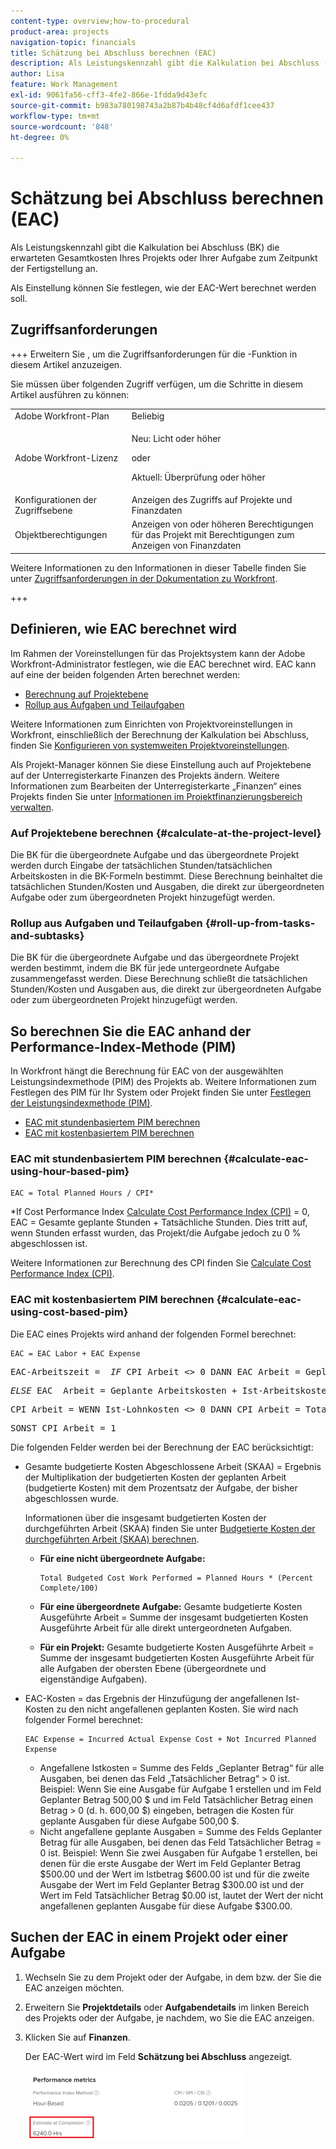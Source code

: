 ```yaml
---
content-type: overview;how-to-procedural
product-area: projects
navigation-topic: financials
title: Schätzung bei Abschluss berechnen (EAC)
description: Als Leistungskennzahl gibt die Kalkulation bei Abschluss (BK) die erwarteten Gesamtkosten Ihres Projekts oder Ihrer Aufgabe zum Zeitpunkt der Fertigstellung an.
author: Lisa
feature: Work Management
exl-id: 9061fa56-cff3-4fe2-866e-1fdda9d43efc
source-git-commit: b983a780198743a2b87b4b48cf4d6afdf1cee437
workflow-type: tm+mt
source-wordcount: '848'
ht-degree: 0%

---
```


# Schätzung bei Abschluss berechnen (EAC)

<!--
<p data-mc-conditions="QuicksilverOrClassic.Draft mode">(NOTE: Linked to the product. Do not change link!) </p>
-->

Als Leistungskennzahl gibt die Kalkulation bei Abschluss (BK) die erwarteten Gesamtkosten Ihres Projekts oder Ihrer Aufgabe zum Zeitpunkt der Fertigstellung an.

Als Einstellung können Sie festlegen, wie der EAC-Wert berechnet werden soll. 

## Zugriffsanforderungen

+++ Erweitern Sie , um die Zugriffsanforderungen für die -Funktion in diesem Artikel anzuzeigen.

Sie müssen über folgenden Zugriff verfügen, um die Schritte in diesem Artikel ausführen zu können:

<table style="table-layout:auto"> 
 <col> 
 <col> 
 <tbody> 
  <tr> 
   <td role="rowheader">Adobe Workfront-Plan</td> 
   <td>Beliebig</td> 
  </tr> 
  <tr> 
   <td role="rowheader">Adobe Workfront-Lizenz</td> 
   <td>
   <p>Neu: Licht oder höher</p>
   <p>oder</p>
   <p>Aktuell: Überprüfung oder höher</p></td>  
  </tr> 
  <tr> 
   <td role="rowheader">Konfigurationen der Zugriffsebene</td> 
   <td>Anzeigen des Zugriffs auf Projekte und Finanzdaten</td> 
  </tr> 
  <tr> 
   <td role="rowheader">Objektberechtigungen</td> 
   <td>Anzeigen von oder höheren Berechtigungen für das Projekt mit Berechtigungen zum Anzeigen von Finanzdaten</td> 
  </tr> 
 </tbody> 
</table>

Weitere Informationen zu den Informationen in dieser Tabelle finden Sie unter [Zugriffsanforderungen in der Dokumentation zu Workfront](/help/quicksilver/administration-and-setup/add-users/access-levels-and-object-permissions/access-level-requirements-in-documentation.md).

+++

## Definieren, wie EAC berechnet wird

Im Rahmen der Voreinstellungen für das Projektsystem kann der Adobe Workfront-Administrator festlegen, wie die EAC berechnet wird. EAC kann auf eine der beiden folgenden Arten berechnet werden:

* [Berechnung auf Projektebene](#calculate-at-the-project-level)
* [Rollup aus Aufgaben und Teilaufgaben](#roll-up-from-tasks-and-subtasks)

Weitere Informationen zum Einrichten von Projektvoreinstellungen in Workfront, einschließlich der Berechnung der Kalkulation bei Abschluss, finden Sie [Konfigurieren von systemweiten Projektvoreinstellungen](../../../administration-and-setup/set-up-workfront/configure-system-defaults/set-project-preferences.md).

Als Projekt-Manager können Sie diese Einstellung auch auf Projektebene auf der Unterregisterkarte Finanzen des Projekts ändern. Weitere Informationen zum Bearbeiten der Unterregisterkarte „Finanzen“ eines Projekts finden Sie unter [Informationen im Projektfinanzierungsbereich verwalten](../../../manage-work/projects/project-finances/manage-project-finance-area.md).

### Auf Projektebene berechnen {#calculate-at-the-project-level}

Die BK für die übergeordnete Aufgabe und das übergeordnete Projekt werden durch Eingabe der tatsächlichen Stunden/tatsächlichen Arbeitskosten in die BK-Formeln bestimmt. Diese Berechnung beinhaltet die tatsächlichen Stunden/Kosten und Ausgaben, die direkt zur übergeordneten Aufgabe oder zum übergeordneten Projekt hinzugefügt werden.

### Rollup aus Aufgaben und Teilaufgaben {#roll-up-from-tasks-and-subtasks}

Die BK für die übergeordnete Aufgabe und das übergeordnete Projekt werden bestimmt, indem die BK für jede untergeordnete Aufgabe zusammengefasst werden. Diese Berechnung schließt die tatsächlichen Stunden/Kosten und Ausgaben aus, die direkt zur übergeordneten Aufgabe oder zum übergeordneten Projekt hinzugefügt werden.

## So berechnen Sie die EAC anhand der Performance-Index-Methode (PIM)

In Workfront hängt die Berechnung für EAC von der ausgewählten Leistungsindexmethode (PIM) des Projekts ab. Weitere Informationen zum Festlegen des PIM für Ihr System oder Projekt finden Sie unter [Festlegen der Leistungsindexmethode (PIM)](../../../manage-work/projects/project-finances/set-pim.md).

* [EAC mit stundenbasiertem PIM berechnen](#calculate-eac-using-hour-based-pim)
* [EAC mit kostenbasiertem PIM berechnen](#calculate-eac-using-cost-based-pim)

### EAC mit stundenbasiertem PIM berechnen {#calculate-eac-using-hour-based-pim}

```
EAC = Total Planned Hours / CPI*
```

&#42;If Cost Performance Index [Calculate Cost Performance Index (CPI)](../../../manage-work/projects/project-finances/calculate-cpi.md) = 0, EAC = Gesamte geplante Stunden + Tatsächliche Stunden. Dies tritt auf, wenn Stunden erfasst wurden, das Projekt/die Aufgabe jedoch zu 0 % abgeschlossen ist.

Weitere Informationen zur Berechnung des CPI finden Sie [Calculate Cost Performance Index (CPI)](../../../manage-work/projects/project-finances/calculate-cpi.md).

### EAC mit kostenbasiertem PIM berechnen {#calculate-eac-using-cost-based-pim}

Die EAC eines Projekts wird anhand der folgenden Formel berechnet:

```
EAC = EAC Labor + EAC Expense 
```

<pre>EAC-Arbeitszeit =  <em>IF</em> CPI Arbeit &lt;&gt; 0 DANN EAC Arbeit = Geplante Lohnkosten / CPI Arbeit</pre><pre><em>ELSE</em> EAC  Arbeit = Geplante Arbeitskosten + Ist-Arbeitskosten</pre><pre>CPI Arbeit = WENN Ist-Lohnkosten &lt;&gt; 0 DANN CPI Arbeit = TotalBudgetedCostWorkPerformed / Ist-Lohnkosten</pre><pre>SONST CPI Arbeit = 1 </pre>Die folgenden Felder werden bei der Berechnung der EAC berücksichtigt:

* Gesamte budgetierte Kosten Abgeschlossene Arbeit (SKAA) = Ergebnis der Multiplikation der budgetierten Kosten der geplanten Arbeit (budgetierte Kosten) mit dem Prozentsatz der Aufgabe, der bisher abgeschlossen wurde.

  Informationen über die insgesamt budgetierten Kosten der durchgeführten Arbeit (SKAA) finden Sie unter [Budgetierte Kosten der durchgeführten Arbeit (SKAA) berechnen](../../../manage-work/projects/project-finances/calculate-bcwp.md).

   * **Für eine nicht übergeordnete Aufgabe:**

     ```
     Total Budgeted Cost Work Performed = Planned Hours * (Percent Complete/100)
     ```

   * **Für eine übergeordnete Aufgabe:**
Gesamte budgetierte Kosten Ausgeführte Arbeit = Summe der insgesamt budgetierten Kosten Ausgeführte Arbeit für alle direkt untergeordneten Aufgaben.

   * **Für ein Projekt:**
Gesamte budgetierte Kosten Ausgeführte Arbeit = Summe der insgesamt budgetierten Kosten Ausgeführte Arbeit für alle Aufgaben der obersten Ebene (übergeordnete und eigenständige Aufgaben). 

* EAC-Kosten = das Ergebnis der Hinzufügung der angefallenen Ist-Kosten zu den nicht angefallenen geplanten Kosten. Sie wird nach folgender Formel berechnet:

  ```
  EAC Expense = Incurred Actual Expense Cost + Not Incurred Planned Expense
  ```

   * Angefallene Istkosten = Summe des Felds „Geplanter Betrag“ für alle Ausgaben, bei denen das Feld „Tatsächlicher Betrag“ > 0 ist. Beispiel: Wenn Sie eine Ausgabe für Aufgabe 1 erstellen und im Feld Geplanter Betrag 500,00 $ und im Feld Tatsächlicher Betrag einen Betrag > 0 (d. h. 600,00 $) eingeben, betragen die Kosten für geplante Ausgaben für diese Aufgabe 500,00 $.
   * Nicht angefallene geplante Ausgaben = Summe des Felds Geplanter Betrag für alle Ausgaben, bei denen das Feld Tatsächlicher Betrag = 0 ist. Beispiel: Wenn Sie zwei Ausgaben für Aufgabe 1 erstellen, bei denen für die erste Ausgabe der Wert im Feld Geplanter Betrag $500.00 und der Wert im Istbetrag $600.00 ist und für die zweite Ausgabe der Wert im Feld Geplanter Betrag $300.00 ist und der Wert im Feld Tatsächlicher Betrag $0.00 ist, lautet der Wert der nicht angefallenen geplanten Ausgabe für diese Aufgabe $300.00. 

## Suchen der EAC in einem Projekt oder einer Aufgabe

1. Wechseln Sie zu dem Projekt oder der Aufgabe, in dem bzw. der Sie die EAC anzeigen möchten.
1. Erweitern Sie **Projektdetails** oder **Aufgabendetails** im linken Bereich des Projekts oder der Aufgabe, je nachdem, wo Sie die EAC anzeigen.

1. Klicken Sie auf **Finanzen**. 

   Der EAC-Wert wird im Feld **Schätzung bei Abschluss** angezeigt.

   ![EAC im Projekt](assets/eac-highlighted-on-project-350x112.png)
